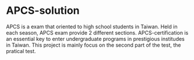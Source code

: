 # APCS-solution
APCS is a exam that oriented to high school students in Taiwan. Held in each season, APCS exam provide 2 different sections. 
APCS-certification is an essential key to enter undergraduate programs in prestigious institudes in Taiwan. 
This project is mainly focus on the second part of the test, the pratical test.

